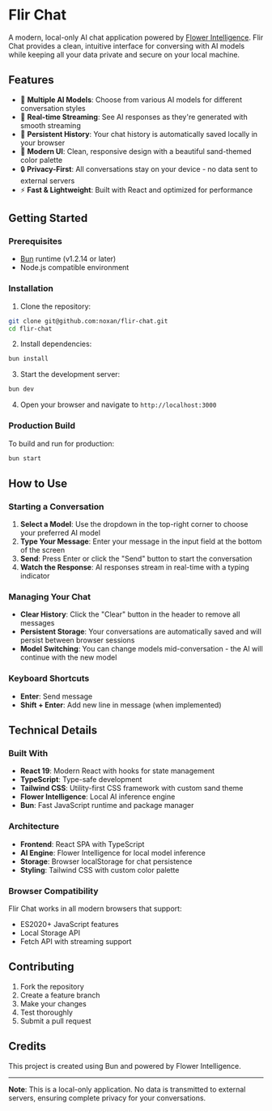# Flir Chat

A modern, local-only AI chat application powered by [Flower Intelligence](https://flower.ai). Flir Chat provides a clean, intuitive interface for conversing with AI models while keeping all your data private and secure on your local machine.

## Features

- 🤖 **Multiple AI Models**: Choose from various AI models for different conversation styles
- 💬 **Real-time Streaming**: See AI responses as they're generated with smooth streaming
- 💾 **Persistent History**: Your chat history is automatically saved locally in your browser
- 🎨 **Modern UI**: Clean, responsive design with a beautiful sand-themed color palette
- 🔒 **Privacy-First**: All conversations stay on your device - no data sent to external servers
- ⚡ **Fast & Lightweight**: Built with React and optimized for performance

## Getting Started

### Prerequisites

- [Bun](https://bun.sh) runtime (v1.2.14 or later)
- Node.js compatible environment

### Installation

1. Clone the repository:

```bash
git clone git@github.com:noxan/flir-chat.git
cd flir-chat
```

2. Install dependencies:

```bash
bun install
```

3. Start the development server:

```bash
bun dev
```

4. Open your browser and navigate to `http://localhost:3000`

### Production Build

To build and run for production:

```bash
bun start
```

## How to Use

### Starting a Conversation

1. **Select a Model**: Use the dropdown in the top-right corner to choose your preferred AI model
2. **Type Your Message**: Enter your message in the input field at the bottom of the screen
3. **Send**: Press Enter or click the "Send" button to start the conversation
4. **Watch the Response**: AI responses stream in real-time with a typing indicator

### Managing Your Chat

- **Clear History**: Click the "Clear" button in the header to remove all messages
- **Persistent Storage**: Your conversations are automatically saved and will persist between browser sessions
- **Model Switching**: You can change models mid-conversation - the AI will continue with the new model

### Keyboard Shortcuts

- **Enter**: Send message
- **Shift + Enter**: Add new line in message (when implemented)

## Technical Details

### Built With

- **React 19**: Modern React with hooks for state management
- **TypeScript**: Type-safe development
- **Tailwind CSS**: Utility-first CSS framework with custom sand theme
- **Flower Intelligence**: Local AI inference engine
- **Bun**: Fast JavaScript runtime and package manager

### Architecture

- **Frontend**: React SPA with TypeScript
- **AI Engine**: Flower Intelligence for local model inference
- **Storage**: Browser localStorage for chat persistence
- **Styling**: Tailwind CSS with custom color palette

### Browser Compatibility

Flir Chat works in all modern browsers that support:

- ES2020+ JavaScript features
- Local Storage API
- Fetch API with streaming support

## Contributing

1. Fork the repository
2. Create a feature branch
3. Make your changes
4. Test thoroughly
5. Submit a pull request

## Credits

This project is created using Bun and powered by Flower Intelligence.

---

**Note**: This is a local-only application. No data is transmitted to external servers, ensuring complete privacy for your conversations.

